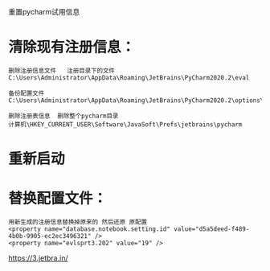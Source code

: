 
重置pycharm试用信息

# 清除现有注册信息：

    删除注册信息文件   注册目录下的文件  
    C:\Users\Administrator\AppData\Roaming\JetBrains\PyCharm2020.2\eval   

    备份配置文件  
    C:\Users\Administrator\AppData\Roaming\JetBrains\PyCharm2020.2\options\other.xml  

    删除注册表信息  删除整个pycharm目录  
    计算机\HKEY_CURRENT_USER\Software\JavaSoft\Prefs\jetbrains\pycharm  

# 重新启动

# 替换配置文件：

    用新生成的注册信息替换掉原来的 然后还原 原配置  
    <property name="database.notebook.setting.id" value="d5a5deed-f489-4b0b-9905-ec2ec3496321" />  
    <property name="evlsprt3.202" value="19" />  


https://3.jetbra.in/
